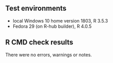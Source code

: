 ## Test environments
* local Windows 10 home version 1803, R 3.5.3
* Fedora 29 (on R-hub builder), R 4.0.5

## R CMD check results
There were no errors, warnings or notes.

